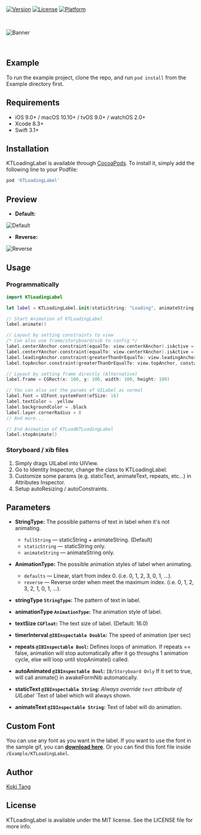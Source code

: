 <!--# KTLoadingLabel-->
[![Version](https://img.shields.io/cocoapods/v/KTLoadingLabel.svg?style=flat)](http://cocoapods.org/pods/KTLoadingLabel)
[![License](https://img.shields.io/cocoapods/l/KTLoadingLabel.svg?style=flat)](http://cocoapods.org/pods/KTLoadingLabel)
[![Platform](https://img.shields.io/cocoapods/p/KTLoadingLabel.svg?style=flat)](http://cocoapods.org/pods/KTLoadingLabel)

<br>

![Banner](Resources/banner.png)

<br>

## Example

To run the example project, clone the repo, and run `pod install` from the Example directory first.

## Requirements

- iOS 9.0+ / macOS 10.10+ / tvOS 9.0+ / watchOS 2.0+
- Xcode 8.3+
- Swift 3.1+

## Installation

KTLoadingLabel is available through [CocoaPods](http://cocoapods.org). To install
it, simply add the following line to your Podfile:

```ruby
pod 'KTLoadingLabel'
```

## Preview

- **Default:**

![Default](Resources/defaults.gif)

- **Reverse:**

![Reverse](Resources/reverse.gif)

## Usage

### Programmatically
```Swift
import KTLoadingLabel

let label = KTLoadingLabel.init(staticString: "Loading", animateString: "...")

// Start Animation of KTLoadingLabel
label.animate()

// Layout by setting constraints to view
/* Can also use frame/storyboard/xib to config */
label.centerXAnchor.constraint(equalTo: view.centerXAnchor).isActive = true
label.centerYAnchor.constraint(equalTo: view.centerYAnchor).isActive = true
label.leadingAnchor.constraint(greaterThanOrEqualTo: view.leadingAnchor, constant: 16).isActive = true
label.topAnchor.constraint(greaterThanOrEqualTo: view.topAnchor, constant: 8).isActive = true

// Layout by setting frame directly (Alternative)
label.frame = CGRect(x: 100, y: 100, width: 100, height: 100)

// You can also set the params of UILabel as normal
label.font = UIFont.systemFont(ofSize: 16)
label.textColor = .yellow
label.backgroundColor = .black
label.layer.cornerRadius = 8
// And more...

// End Animation of KTLoadKTLoadingLabel
label.stopAnimate()
```
### Storyboard / xib files

1. Simply drags UILabel into UIView.
2. Go to Identity Inspector, change the class to KTLoadingLabel.
3. Customize some params (e.g. staticText, animateText, repeats, etc...) in Attributes Inspector.
4. Setup autoResizing / autoConstraints.

## Parameters

- **StringType:** The possible patterns of text in label when it's not animating.
    - `fullString` — staticString + animateString. (Default)
    - `staticString` — staticString only.
    - `animateString` — animateString only.
- **AnimationType:** The possible animation styles of label when animating.
    - `defaults` — Linear, start from index 0. (i.e. 0, 1, 2, 3, 0, 1, ...).
    - `reverse` — Reverse order when meet the maximum index. (i.e. 0, 1, 2, 3, 2, 1, 0, 1, ...).
    
- **stringType `StringType`:** The pattern of text in label.
- **animationType `AnimationType`:** The animation style of label.
- **textSize `CGFloat`:** The text size of label. (Default: 16.0)

- **timerInterval `@IBInspectable Double`:** The speed of animation (per sec)
- **repeats `@IBInspectable Bool`:** Defines loops of animation. If repeats == false, animation will stop automatically after it go throughs 1 animation cycle, else will loop until stopAnimate() called.
- **autoAnimated `@IBInspectable Bool`:** `IB/Storyboard Only` If it set to true, will call animate() in awakeFormNib automatically.
- **staticText `@IBInspectable String`:** *Always override `text` attribute of UILabel* `Text of label which will always shown.
- **animateText `@IBInspectable String`:** Text of label will do animation.

## Custom Font

You can use any font as you want in the label.
If you want to use the font in the sample gif, you can  [**download here**](https://osdn.net/projects/setofont/releases/).
Or you can find this font file inside `/Example/KTLoadingLabel`.

## Author

[Koki Tang](https://www.linkedin.com/in/kokitang/)

## License

KTLoadingLabel is available under the MIT license. See the LICENSE file for more info.
